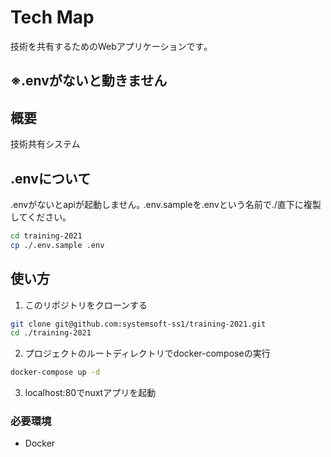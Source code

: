 # Tech Map

技術を共有するためのWebアプリケーションです｡

## ※.envがないと動きません

## 概要

技術共有システム

## .envについて

.envがないとapiが起動しません｡
.env.sampleを.envという名前で./直下に複製してください｡

```bash
cd training-2021
cp ./.env.sample .env
```

## 使い方

1. このリポジトリをクローンする

```bash
git clone git@github.com:systemsoft-ss1/training-2021.git
cd ./training-2021
```

2. プロジェクトのルートディレクトリでdocker-composeの実行

```bash
docker-compose up -d
```

3. localhost:80でnuxtアプリを起動


### 必要環境

* Docker
